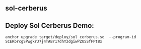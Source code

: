 ## sol-cerberus

## Deploy Sol Cerberus Demo:

`anchor upgrade target/deploy/sol_cerberus.so  --program-id SCERbrcgSPwgkrJ7j4TABr17dhYzdgiwPZUSSfFPt8x`